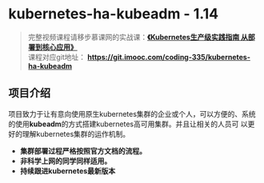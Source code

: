 # kubernetes-ha-kubeadm - 1.14
> 完整视频课程请移步慕课网的实战课：**[《Kubernetes生产级实践指南 从部署到核心应用》][1]**  
> 课程对应git地址： **https://git.imooc.com/coding-335/kubernetes-ha-kubeadm**

## 项目介绍
项目致力于让有意向使用原生kubernetes集群的企业或个人，可以方便的、系统的使用**kubeadm**的方式搭建kubernetes高可用集群。并且让相关的人员可
以更好的理解kubernetes集群的运作机制。
- **集群部署过程严格按照官方文档的流程。**
- **非科学上网的同学同样适用。**
- **持续跟进kubernetes最新版本**

[1]:https://coding.imooc.com/class/335.html

